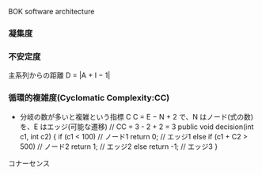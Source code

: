 BOK software architecture
### 凝集度


### 不安定度

主系列からの距離
D = |A + I − 1|

### 循環的複雑度(Cyclomatic Complexity:CC)
- 分岐の数が多いと複雑という指標
C C = E − N + 2 で、N はノード(式の数) を、E はエッジ(可能な遷移)
// CC = 3 - 2 + 2 = 3
public void decision(int c1, int c2) {
    if (c1 < 100) // ノード1
        return 0; // エッジ1
    else if (c1 + C2 > 500) // ノード2
        return 1; // エッジ2
    else
        return -1; // エッジ3
}

コナーセンス

